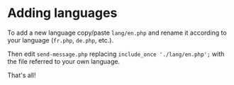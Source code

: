 # Adding languages

To add a new language copy/paste `lang/en.php` and rename it according to your language (`fr.php`, `de.php`, etc.).

Then edit `send-message.php` replacing `include_once './lang/en.php';` with the file referred to your own language.

That's all!
